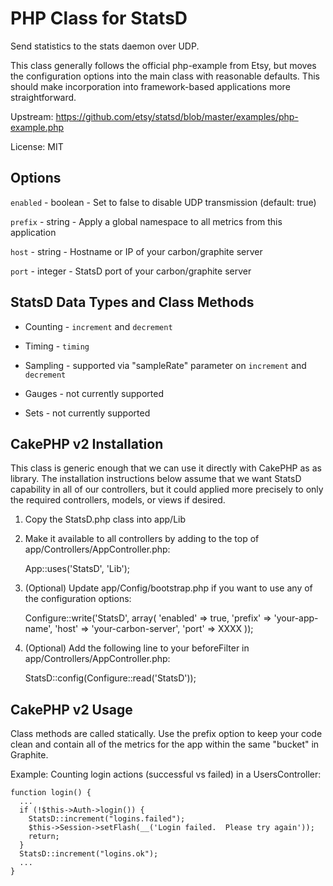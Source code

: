 PHP Class for StatsD 
====================

Send statistics to the stats daemon over UDP.

This class generally follows the official php-example from Etsy, but moves the
configuration options into the main class with reasonable defaults.  This should
make incorporation into framework-based applications more straightforward.

Upstream:
https://github.com/etsy/statsd/blob/master/examples/php-example.php

License: MIT


Options
-------

`enabled` - boolean - Set to false to disable UDP transmission (default: true)

`prefix` - string - Apply a global namespace to all metrics from this application

`host` - string - Hostname or IP of your carbon/graphite server

`port` - integer - StatsD port of your carbon/graphite server


StatsD Data Types and Class Methods
-----------------

* Counting - `increment` and `decrement`

* Timing - `timing`

* Sampling - supported via "sampleRate" parameter on `increment` and `decrement`

* Gauges - not currently supported

* Sets - not currently supported



CakePHP v2 Installation
-----------------------

This class is generic enough that we can use it directly with CakePHP as as library.  The
installation instructions below assume that we want StatsD capability in all of
our controllers, but it could applied more precisely to only the required controllers,
models, or views if desired.

1) Copy the StatsD.php class into app/Lib

2) Make it available to all controllers by adding to the top of app/Controllers/AppController.php:

	App::uses('StatsD', 'Lib');

2) (Optional) Update app/Config/bootstrap.php if you want to use any of the configuration options:

	Configure::write('StatsD', array(
		'enabled' => true,
		'prefix' => 'your-app-name',
		'host' => 'your-carbon-server',
		'port' => XXXX
	));

3) (Optional) Add the following line to your beforeFilter in app/Controllers/AppController.php:

	StatsD::config(Configure::read('StatsD'));


CakePHP v2 Usage
----------------

Class methods are called statically.  Use the prefix option to keep your code clean and 
contain all of the metrics for the app within the same "bucket" in Graphite.

Example: Counting login actions (successful vs failed) in a UsersController:

	function login() {
	  ...
	  if (!$this->Auth->login()) {
	    StatsD::increment("logins.failed");
	    $this->Session->setFlash(__('Login failed.  Please try again'));
	    return;
	  }
	  StatsD::increment("logins.ok");
	  ...
	}

